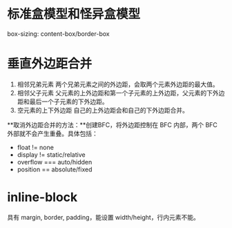 # 标准盒模型和怪异盒模型
box-sizing: content-box/border-box

# 垂直外边距合并
1. 相邻兄弟元素
   两个兄弟元素之间的外边距，会取两个元素外边距的最大值。
2. 相邻父子元素
   父元素的上外边距和第一个子元素的上外边距，父元素的下外边距和最后一个子元素的下外边距。
3. 空元素的上下外边距
    自己的上外边距会和自己的下外边距合并。

**取消外边距合并的方法：**创建BFC，将外边距控制在 BFC 内部，两个 BFC 外部就不会产生重叠。具体包括：
- float != none
- display != static/relative
- overflow === auto/hidden
- position == absolute/fixed

# inline-block
具有 margin, border, padding，能设置 width/height，行内元素不能。